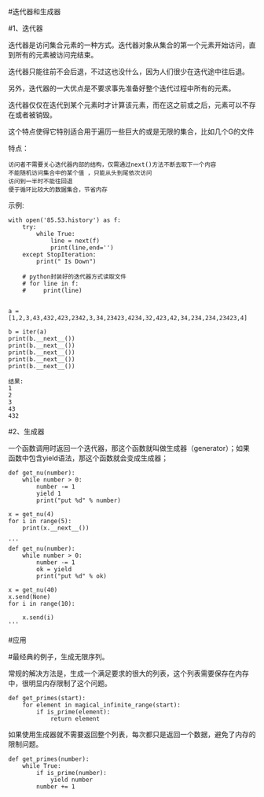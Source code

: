 #迭代器和生成器

#1、迭代器

迭代器是访问集合元素的一种方式。迭代器对象从集合的第一个元素开始访问，直到所有的元素被访问完结束。

迭代器只能往前不会后退，不过这也没什么，因为人们很少在迭代途中往后退。

另外，迭代器的一大优点是不要求事先准备好整个迭代过程中所有的元素。

迭代器仅仅在迭代到某个元素时才计算该元素，而在这之前或之后，元素可以不存在或者被销毁。

这个特点使得它特别适合用于遍历一些巨大的或是无限的集合，比如几个G的文件

特点：

    访问者不需要关心迭代器内部的结构，仅需通过next()方法不断去取下一个内容
    不能随机访问集合中的某个值 ，只能从头到尾依次访问
    访问到一半时不能往回退
    便于循环比较大的数据集合，节省内存

示例:

    with open('85.53.history') as f:
        try:
            while True:
                line = next(f)
                print(line,end='')
        except StopIteration:
            print(" Is Down")

        # python封装好的迭代器方式读取文件
        # for line in f:
        #     print(line)


    a = [1,2,3,43,432,423,2342,3,34,23423,4234,32,423,42,34,234,234,23423,4]

    b = iter(a)
    print(b.__next__())
    print(b.__next__())
    print(b.__next__())
    print(b.__next__())
    print(b.__next__())

    结果:
    1
    2
    3
    43
    432

#2、生成器

一个函数调用时返回一个迭代器，那这个函数就叫做生成器（generator）；如果函数中包含yield语法，那这个函数就会变成生成器；


    def get_nu(number):
        while number > 0:
            number -= 1
            yield 1
            print("put %d" % number)
    
    x = get_nu(4)
    for i in range(5):
        print(x.__next__())
        
    '''
    def get_nu(number):
        while number > 0:
            number -= 1
            ok = yield
            print("put %d" % ok)
    
    x = get_nu(40)
    x.send(None)
    for i in range(10):
    
        x.send(i)
    '''



#应用

#最经典的例子，生成无限序列。

常规的解决方法是，生成一个满足要求的很大的列表，这个列表需要保存在内存中，很明显内存限制了这个问题。

    def get_primes(start):
        for element in magical_infinite_range(start):
            if is_prime(element):
                return element
如果使用生成器就不需要返回整个列表，每次都只是返回一个数据，避免了内存的限制问题。

    def get_primes(number):
        while True:
            if is_prime(number):
                yield number
            number += 1
